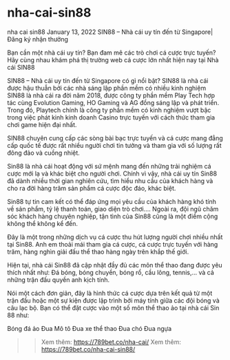 # nha-cai-sin88
nha cai sin88
January 13, 2022
SIN88 – Nhà cái uy tín đến từ Singapore| Đăng ký nhận thưởng

Bạn cần một nhà cái uy tín? Bạn đam mê các trò chơi cá cược trực tuyến? Hãy cùng nhau khám phá thị trường web cá cược lớn nhất hiện nay tại Nhà cái SIN88

SIN88 – Nhà cái uy tín đến từ Singapore có gì nổi bật?
SIN88 là nhà cái được hậu thuẫn bởi các nhà sáng lập phần mềm có nhiều kinh nghiệm
SIN88 là nhà cái ra đời năm 2018, được công ty phần mềm Play Tech hợp tác cùng Evolution Gaming, HO Gaming và AG đồng sáng lập và phát triển. Trong đó, Playtech chính là công ty phần mềm có kinh nghiệm vượt bậc trong việc phát kinh kinh doanh Casino trực tuyến với cách thức tham gia chơi game hiện đại nhất.

SIN88 chuyên cung cấp các sòng bài bạc trực tuyến và cá cược mang đẳng cấp quốc tế được rất nhiều người chơi tin tưởng và tham gia với số lượng rất đông đảo và cuồng nhiệt.

Sin88 là nhà cái hoạt động với sứ mệnh mang đến những trải nghiệm cá cược mới lạ và khác biệt cho người chơi. Chính vì vậy, nhà cái uy tín Sin88 đã dành nhiều thời gian nghiên cứu, tìm hiểu nhu cầu của khách hàng và cho ra đời hàng trăm sản phẩm cá cược độc đáo, khác biệt.

Sin88 tự tin cam kết có thể đáp ứng mọi yêu cầu của khách hàng khó tính về sản phẩm, tỷ lệ thanh toán, giao diện trò chơi…. Ngoài ra, đội ngũ chăm sóc khách hàng chuyên nghiệp, tận tình của Sin88 cũng là một điểm cộng không thể không kể đến. 

Đây là một trong những dịch vụ cá cược thu hút lượng người chơi nhiều nhất tại Sin88. Anh em thoải mái tham gia cá cược, cá cược trực tuyến với hàng trăm, hàng nghìn giải đấu thể thao hàng ngày trên khắp thế giới. 

Hiện tại, nhà cái Sin88 đã cập nhật đầy đủ các môn thể thao đang được yêu thích nhất như: Đá bóng, bóng chuyền, bóng rổ, cầu lông, tennis,… và cả những trận đấu quyền anh kịch tính.

Nói một cách đơn giản, đây là hình thức cá cược dựa trên kết quả từ một trận đấu hoặc một sự kiện được lập trình bởi máy tính giữa các đội bóng và câu lạc bộ. Bạn có thể đặt cược vào một số môn thể thao ảo tại nhà cái Sin 88 như:

Bóng đá ảo
Đua Mô tô
Đua xe thể thao
Đua chó
Đua ngựa


>> Xem thêm: https://789bet.co/nha-cai/
>> Xem thêm: https://789bet.co/nha-cai-sin88/

